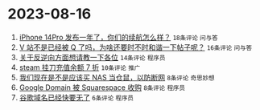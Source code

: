 # 2023-08-16

1. [iPhone 14Pro 发布一年了，你们的续航怎么样？](https://www.v2ex.com/t/965642) `18条评论` `问与答`
1. [V 站不是已经被 Q 了吗，为啥还要时不时和谐一下帖子呢？](https://www.v2ex.com/t/965651) `16条评论` `问与答`
1. [关于反逆向方面想请教一下各位](https://www.v2ex.com/t/965643) `14条评论` `程序员`
1. [steam 挂刀充值余额 7 折](https://www.v2ex.com/t/965646) `10条评论` `推广`
1. [我们现在是不是应该买 NAS 当仓鼠，以防断网](https://www.v2ex.com/t/965652) `8条评论` `奇思妙想`
1. [Google Domain 被 Squarespace 收购](https://www.v2ex.com/t/965650) `8条评论` `程序员`
1. [谷歌域名已经快要无了](https://www.v2ex.com/t/965649) `6条评论` `程序员`
